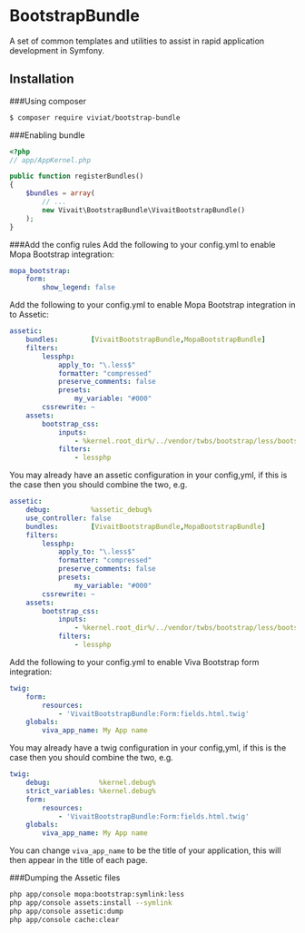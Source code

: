 BootstrapBundle
===============

A set of common templates and utilities to assist in rapid application development in Symfony.

Installation
------------
###Using composer
``` bash
$ composer require viviat/bootstrap-bundle
```

###Enabling bundle
``` php
<?php
// app/AppKernel.php

public function registerBundles()
{
    $bundles = array(
        // ...
        new Vivait\BootstrapBundle\VivaitBootstrapBundle()
    );
}
```

###Add the config rules
Add the following to your config.yml to enable Mopa Bootstrap integration:
```yaml
mopa_bootstrap:
    form:
        show_legend: false
```

Add the following to your config.yml to enable Mopa Bootstrap integration in to Assetic:
```yaml
assetic:
    bundles:        [VivaitBootstrapBundle,MopaBootstrapBundle]
    filters:
        lessphp:
            apply_to: "\.less$"
            formatter: "compressed"
            preserve_comments: false
            presets:
                my_variable: "#000"
        cssrewrite: ~
    assets:
        bootstrap_css:
            inputs:
                - %kernel.root_dir%/../vendor/twbs/bootstrap/less/bootstrap.less
            filters:
                - lessphp
```

You may already have an assetic configuration in your config,yml, if this is the case then you should combine the two, e.g.
```yaml
assetic:
    debug:          %assetic_debug%
    use_controller: false
    bundles:        [VivaitBootstrapBundle,MopaBootstrapBundle]
    filters:
        lessphp:
            apply_to: "\.less$"
            formatter: "compressed"
            preserve_comments: false
            presets:
                my_variable: "#000"
        cssrewrite: ~
    assets:
        bootstrap_css:
            inputs:
                - %kernel.root_dir%/../vendor/twbs/bootstrap/less/bootstrap.less
            filters:
                - lessphp
```

Add the following to your config.yml to enable Viva Bootstrap form integration:
```yaml
twig:
    form:
        resources:
            - 'VivaitBootstrapBundle:Form:fields.html.twig'
    globals:
        viva_app_name: My App name
```

You may already have a twig configuration in your config,yml, if this is the case then you should combine the two, e.g.
```yaml
twig:
    debug:            %kernel.debug%
    strict_variables: %kernel.debug%
    form:
        resources:
            - 'VivaitBootstrapBundle:Form:fields.html.twig'
    globals:
        viva_app_name: My App name
```

You can change ```viva_app_name``` to be the title of your application, this will then appear in the title of each page.

###Dumping the Assetic files
```bash
php app/console mopa:bootstrap:symlink:less
php app/console assets:install --symlink
php app/console assetic:dump
php app/console cache:clear
```
